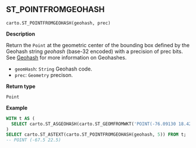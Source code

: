 ## ST_POINTFROMGEOHASH

```sql:signature
carto.ST_POINTFROMGEOHASH(geohash, prec)
```

**Description**

Return the `Point` at the geometric center of the bounding box defined by the Geohash string _geohash_ (base-32 encoded) with a precision of prec bits. See [Geohash](https://www.geomesa.org/documentation/stable/user/appendix/utils.html#geohash) for more information on Geohashes.

* `geomHash`: `String` Geohash code.
* `prec`: `Geometry` precison.

**Return type**

`Point`

**Example**

```sql
WITH t AS (
  SELECT carto.ST_ASGEOHASH(carto.ST_GEOMFROMWKT('POINT(-76.09130 18.42750)'), 8) AS geohash
)
SELECT carto.ST_ASTEXT(carto.ST_POINTFROMGEOHASH(geohash, 5)) FROM t;
-- POINT (-67.5 22.5)
```
